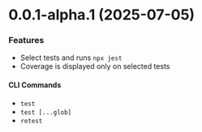 # 0.0.1-alpha.1 (2025-07-05)

### Features

- Select tests and runs `npx jest`
- Coverage is displayed only on selected tests

#### CLI Commands

- `test`
- `test [...glob]`
- `retest`
